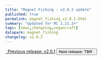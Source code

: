 ```yaml
---
title: "Magnet Fishing - v2.0.2 update"
published: true
permalink: magnet_fishing_v2.0.2.html
summary: "Updated for MC 1.21.2+"
tags: [news,changelog,vegancraft]
datapack: magnet_fishing
changelog: v2.0.2
---
```


<div class="btn-group">
    <a href="magnet_fishing_v2.0.1.html" role="button" class="btn btn-primary"><i class="fa fa-caret-left"></i>&nbsp; Previous release: v2.0.1</a>
    <button role="button" class="btn btn-default disabled">Next release: TBR &nbsp;<i class="fa fa-caret-right"></i> </button>
</div>